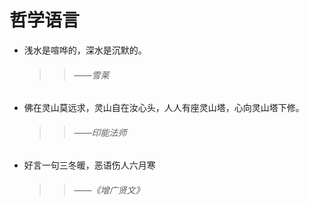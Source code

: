 # 哲学语言
* 浅水是喧哗的，深水是沉默的。
  >>###### ——雪莱
* 佛在灵山莫远求，灵山自在汝心头，人人有座灵山塔，心向灵山塔下修。
  >>###### ——印能法师
* 好言一句三冬暖，恶语伤人六月寒
  >>###### ——《增广贤文》